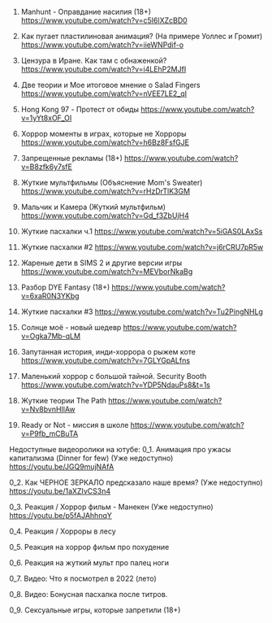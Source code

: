 1. Manhunt - Оправдание насилия (18+)
       https://www.youtube.com/watch?v=c5I6lXZcBD0

2. Как пугает пластилиновая анимация? (На примере Уоллес и Громит)
      https://www.youtube.com/watch?v=iieWNPdif-o

3. Цензура в Иране. Как там с обнаженкой?
       https://www.youtube.com/watch?v=i4LEhP2MJfI

4. Две теории и Мое итоговое мнение о Salad Fingers
          https://www.youtube.com/watch?v=nVEE7LE2_qI

5. Hong Kong 97 - Протест от обиды
       https://www.youtube.com/watch?v=1yYt8xOF_OI
   
6. Хоррор моменты в играх, которые не Хорроры
       https://www.youtube.com/watch?v=h6Bz8FsfGJE

7. Запрещенные рекламы (18+)
       https://www.youtube.com/watch?v=B8zfk6y7sfE

8. Жуткие мультфильмы (Объяснение Mom's Sweater)
       https://www.youtube.com/watch?v=rHzDrTlK3GM

9. Мальчик и Камера (Жуткий мультфильм)
       https://www.youtube.com/watch?v=Gd_f3ZbUjH4

10. Жуткие пасхалки ч.1
       https://www.youtube.com/watch?v=5iGAS0LAxSs

11. Жуткие пасхалки #2
    https://www.youtube.com/watch?v=j6rCRU7pR5w

12. Жареные дети в SIMS 2 и другие версии игры
       https://www.youtube.com/watch?v=MEVborNkaBg

13. Разбор DYE Fantasy (18+)
       https://www.youtube.com/watch?v=6xaR0N3YKbg

14. Жуткие пасхалки #3
       https://www.youtube.com/watch?v=Tu2PingNHLg

15. Солнце моё - новый шедевр
       https://www.youtube.com/watch?v=Ogka7Mb-qLM

16. Запутанная история, инди-хоррора о рыжем коте
       https://www.youtube.com/watch?v=7GLYGpALfns

17. Маленький хоррор с большой тайной. Security Booth
       https://www.youtube.com/watch?v=YDP5NdauPs8&t=1s

18. Жуткие теории The Path
       https://www.youtube.com/watch?v=Nv8bvnHIlAw

19. Ready or Not - миссия в школе
       https://www.youtube.com/watch?v=P9fb_mCBuTA


Недоступные видеоролики на ютубе: 
0_1. Анимация про ужасы капитализма (Dinner for few)
      (Уже недоступно) https://youtu.be/JGQ9mujNAfA
   
0_2. Как ЧЕРНОЕ ЗЕРКАЛО предсказало наше время?
      (Уже недоступно) https://youtu.be/1aXZIvCS3n4

0_3. Реакция / Хоррор фильм - Манекен
      (Уже недоступно) https://youtu.be/p5fAJAhhnqY

0_4. Реакция / Хорроры в лесу

0_5. Реакция на хоррор фильм про похудение

0_6. Реакция на жуткий мульт про палец ноги

0_7. Видео: Что я посмотрел в 2022 (лето)

0_8. Видео: Бонусная пасхалка после титров.

0_9. Сексуальные игры, которые запретили (18+)
